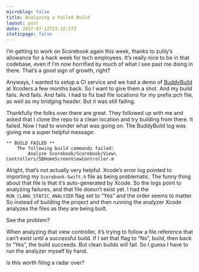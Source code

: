 ```yaml
---
microblog: false
title: Analyzing a Failed Build
layout: post
date: 2017-07-12T23:32:27Z
staticpage: false
---
```


I’m getting to work on Scorebook again this week, thanks to zulily’s allowance for a hack week for tech employees. It’s really nice to be in that codebase, even if I’m now horrified by much of what I see past me doing in there. That’s a good sign of growth, right?

Anyways, I wanted to setup a CI service and we had a demo of [BuddyBuild](https://www.buddybuild.com) at Xcoders a few months back. So I want to give them a shot. And my build fails. And fails. And fails. I had to fix bad file locations for my prefix.pch file, as well as my bridging header. But it was still failing.

Thankfully the folks over there are great. They followed up with me and asked that I clone the repo to a clean location and try building from there. It failed. Now I had to wonder what was going on. The BuddyBuild log was giving me a super helpful message:

```
** BUILD FAILED **
    The following build commands failed:
    	Analyze Scorebook/Scorebook/View\ Controllers/SBHomeScreenViewController.m
```

Alright, that’s not actually very helpful. Xcode’s error log pointed to importing my `Scorebook-Swift.h` file as being problematic. The funny thing about that file is that it’s auto-generated by Xcode. So the logs point to analyzing failures, and that file doesn’t exist yet. I had the `RUN_CLANG_STATIC_ANALYZER` flag set to “Yes” and the order seems to matter. So instead of building the project and then running the analyzer Xcode analyzes the files as they are being built.

See the problem?

When analyzing that view controller, it’s trying to follow a file reference that can’t exist until a successful build. If I set that flag to “No”, build, then back to “Yes”, the build succeeds. But clean builds will fail. So I guess I have to run the analyzer myself by hand.

Is this worth filing a radar over?